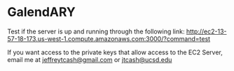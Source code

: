 # GalendARY
Test if the server is up and running through the following link:
http://ec2-13-57-18-173.us-west-1.compute.amazonaws.com:3000/?command=test

If you want access to the private keys that allow access to the EC2 Server, email me at jeffreytcash@gmail.com or jtcash@ucsd.edu